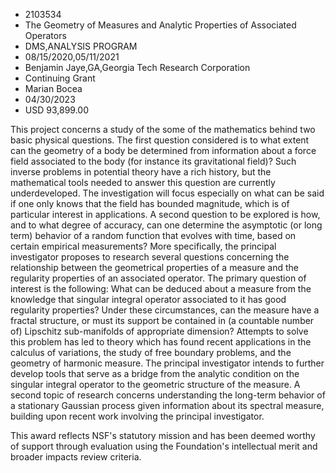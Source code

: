 
* 2103534
* The Geometry of Measures and Analytic Properties of Associated Operators
* DMS,ANALYSIS PROGRAM
* 08/15/2020,05/11/2021
* Benjamin Jaye,GA,Georgia Tech Research Corporation
* Continuing Grant
* Marian Bocea
* 04/30/2023
* USD 93,899.00

This project concerns a study of the some of the mathematics behind two basic
physical questions. The first question considered is to what extent can the
geometry of a body be determined from information about a force field associated
to the body (for instance its gravitational field)? Such inverse problems in
potential theory have a rich history, but the mathematical tools needed to
answer this question are currently underdeveloped. The investigation will focus
especially on what can be said if one only knows that the field has bounded
magnitude, which is of particular interest in applications. A second question to
be explored is how, and to what degree of accuracy, can one determine the
asymptotic (or long term) behavior of a random function that evolves with time,
based on certain empirical measurements? More specifically, the principal
investigator proposes to research several questions concerning the relationship
between the geometrical properties of a measure and the regularity properties of
an associated operator. The primary question of interest is the following: What
can be deduced about a measure from the knowledge that singular integral
operator associated to it has good regularity properties? Under these
circumstances, can the measure have a fractal structure, or must its support be
contained in (a countable number of) Lipschitz sub-manifolds of appropriate
dimension? Attempts to solve this problem has led to theory which has found
recent applications in the calculus of variations, the study of free boundary
problems, and the geometry of harmonic measure. The principal investigator
intends to further develop tools that serve as a bridge from the analytic
condition on the singular integral operator to the geometric structure of the
measure. A second topic of research concerns understanding the long-term
behavior of a stationary Gaussian process given information about its spectral
measure, building upon recent work involving the principal investigator.

This award reflects NSF's statutory mission and has been deemed worthy of
support through evaluation using the Foundation's intellectual merit and broader
impacts review criteria.
